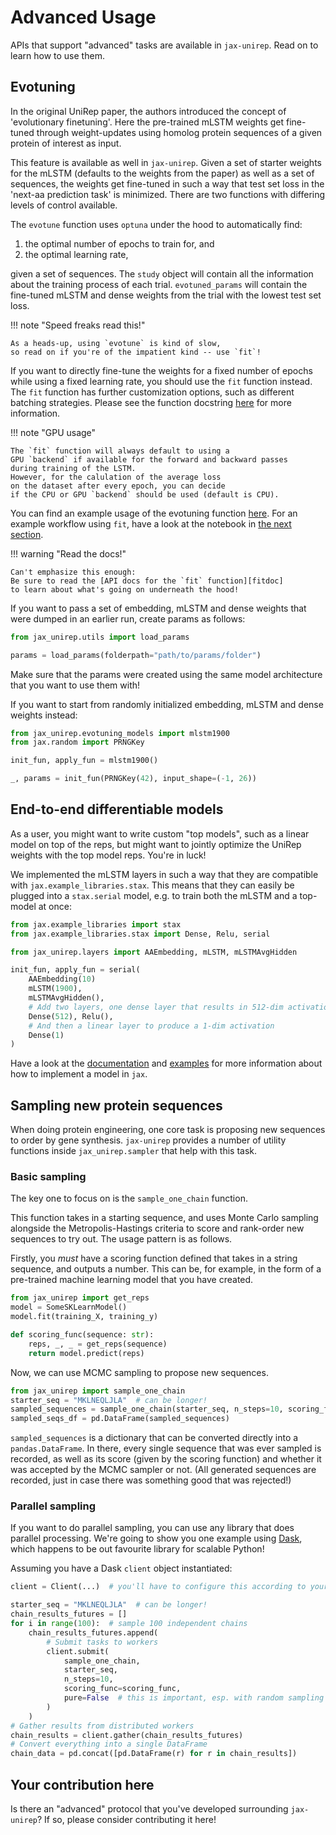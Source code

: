 # Advanced Usage

APIs that support "advanced" tasks are available in `jax-unirep`.
Read on to learn how to use them.

## Evotuning

In the original UniRep paper,
the authors introduced the concept of 'evolutionary finetuning'.
Here the pre-trained mLSTM weights get fine-tuned through weight-updates
using homolog protein sequences of a given protein of interest as input.

This feature is available as well in `jax-unirep`.
Given a set of starter weights for the mLSTM (defaults to
the weights from the paper) as well as a set of sequences,
the weights get fine-tuned in such a way that test set loss
in the 'next-aa prediction task' is minimized.
There are two functions with differing levels of control available.

The `evotune` function uses `optuna` under the hood
to automatically find:

1. the optimal number of epochs to train for, and
2. the optimal learning rate,

given a set of sequences.
The `study` object will contain all the information
about the training process of each trial.
`evotuned_params` will contain the fine-tuned mLSTM and dense weights
from the trial with the lowest test set loss.

!!! note "Speed freaks read this!"

    As a heads-up, using `evotune` is kind of slow,
    so read on if you're of the impatient kind -- use `fit`!

If you want to directly fine-tune the weights
for a fixed number of epochs
while using a fixed learning rate,
you should use the `fit` function instead.
The `fit` function has further customization options,
such as different batching strategies.
Please see the function docstring [here][fitdoc] for more information.

!!! note "GPU usage"

    The `fit` function will always default to using a
    GPU `backend` if available for the forward and backward passes
    during training of the LSTM.
    However, for the calulation of the average loss
    on the dataset after every epoch, you can decide
    if the CPU or GPU `backend` should be used (default is CPU).

You can find an example usage of the evotuning function [here][evotuneex].
For an example workflow using `fit`, have a look at the notebook
in [the next section][fitex].

!!! warning "Read the docs!"

    Can't emphasize this enough:
    Be sure to read the [API docs for the `fit` function][fitdoc]
    to learn about what's going on underneath the hood!

If you want to pass a set of embedding, mLSTM and dense weights
that were dumped in an earlier run,
create params as follows:

```python
from jax_unirep.utils import load_params

params = load_params(folderpath="path/to/params/folder")
```

Make sure that the params were created using the same
model architecture that you want to use them with!

If you want to start from randomly initialized embedding, mLSTM and dense weights instead:

```python
from jax_unirep.evotuning_models import mlstm1900
from jax.random import PRNGKey

init_fun, apply_fun = mlstm1900()

_, params = init_fun(PRNGKey(42), input_shape=(-1, 26))
```

[fitdoc]: https://elarkk.github.io/jax-unirep/api/#evotuning
[evotuneex]: https://github.com/ElArkk/jax-unirep/blob/master/examples/evotuning.py
[fitex]: https://elarkk.github.io/jax-unirep/fitting

## End-to-end differentiable models

As a user, you might want to write custom "top models",
such as a linear model on top of the reps,
but might want to jointly optimize the UniRep weights
with the top model reps.
You're in luck!

We implemented the mLSTM layers in such a way that
they are compatible with `jax.example_libraries.stax`.
This means that they can easily be plugged into
a `stax.serial` model, e.g. to train both the mLSTM
and a top-model at once:

```python
from jax.example_libraries import stax
from jax.example_libraries.stax import Dense, Relu, serial

from jax_unirep.layers import AAEmbedding, mLSTM, mLSTMAvgHidden

init_fun, apply_fun = serial(
    AAEmbedding(10)
    mLSTM(1900),
    mLSTMAvgHidden(),
    # Add two layers, one dense layer that results in 512-dim activations
    Dense(512), Relu(),
    # And then a linear layer to produce a 1-dim activation
    Dense(1)
)
```

Have a look at the [documentation][stax] and [examples][staxex]
for more information about how to implement a model in `jax`.

[stax]: https://jax.readthedocs.io/en/latest/jax.example_libraries.stax.html
[staxex]: https://github.com/google/jax/tree/master/examples

## Sampling new protein sequences

When doing protein engineering,
one core task is proposing new sequences to order by gene synthesis.
`jax-unirep` provides a number of utility functions inside `jax_unirep.sampler`
that help with this task.

### Basic sampling

The key one to focus on is the `sample_one_chain` function.

This function takes in a starting sequence,
and uses Monte Carlo sampling alongside the Metropolis-Hastings criteria
to score and rank-order new sequences to try out.
The usage pattern is as follows.

Firstly, you _must_ have a scoring function defined
that takes in a string sequence, and outputs a number.
This can be, for example, in the form of a pre-trained machine learning model
that you have created.

```python
from jax_unirep import get_reps
model = SomeSKLearnModel()
model.fit(training_X, training_y)

def scoring_func(sequence: str):
    reps, _, _ = get_reps(sequence)
    return model.predict(reps)
```

Now, we can use MCMC sampling to propose new sequences.

```python
from jax_unirep import sample_one_chain
starter_seq = "MKLNEQLJLA"  # can be longer!
sampled_sequences = sample_one_chain(starter_seq, n_steps=10, scoring_func=scoring_func)
sampled_seqs_df = pd.DataFrame(sampled_sequences)
```

`sampled_sequences` is a dictionary
that can be converted directly into a `pandas.DataFrame`.
In there, every single sequence that was ever sampled is recorded,
as well as its score (given by the scoring function)
and whether it was accepted by the MCMC sampler or not.
(All generated sequences are recorded,
just in case there was something good that was rejected!)

### Parallel sampling

If you want to do parallel sampling,
you can use any library that does parallel processing.
We're going to show you one example using [Dask](https://dask.org/),
which happens to be out favourite library for scalable Python!

Assuming you have a Dask `client` object instantiated:

```python
client = Client(...)  # you'll have to configure this according to your own circumstances

starter_seq = "MKLNEQLJLA"  # can be longer!
chain_results_futures = []
for i in range(100):  # sample 100 independent chains
    chain_results_futures.append(
        # Submit tasks to workers
        client.submit(
            sample_one_chain,
            starter_seq,
            n_steps=10,
            scoring_func=scoring_func,
            pure=False  # this is important, esp. with random sampling methods
        )
    )
# Gather results from distributed workers
chain_results = client.gather(chain_results_futures)
# Convert everything into a single DataFrame
chain_data = pd.concat([pd.DataFrame(r) for r in chain_results])
```

## Your contribution here

Is there an "advanced" protocol that you've developed surrounding `jax-unirep`?
If so, please consider contributing it here!
